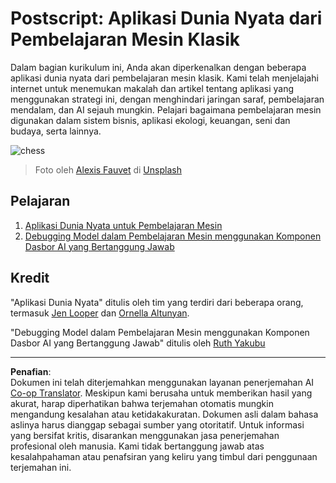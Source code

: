 <!--
CO_OP_TRANSLATOR_METADATA:
{
  "original_hash": "5e069a0ac02a9606a69946c2b3c574a9",
  "translation_date": "2025-09-05T19:20:58+00:00",
  "source_file": "9-Real-World/README.md",
  "language_code": "id"
}
-->
# Postscript: Aplikasi Dunia Nyata dari Pembelajaran Mesin Klasik

Dalam bagian kurikulum ini, Anda akan diperkenalkan dengan beberapa aplikasi dunia nyata dari pembelajaran mesin klasik. Kami telah menjelajahi internet untuk menemukan makalah dan artikel tentang aplikasi yang menggunakan strategi ini, dengan menghindari jaringan saraf, pembelajaran mendalam, dan AI sejauh mungkin. Pelajari bagaimana pembelajaran mesin digunakan dalam sistem bisnis, aplikasi ekologi, keuangan, seni dan budaya, serta lainnya.

![chess](../../../9-Real-World/images/chess.jpg)

> Foto oleh <a href="https://unsplash.com/@childeye?utm_source=unsplash&utm_medium=referral&utm_content=creditCopyText">Alexis Fauvet</a> di <a href="https://unsplash.com/s/photos/artificial-intelligence?utm_source=unsplash&utm_medium=referral&utm_content=creditCopyText">Unsplash</a>
  
## Pelajaran

1. [Aplikasi Dunia Nyata untuk Pembelajaran Mesin](1-Applications/README.md)
2. [Debugging Model dalam Pembelajaran Mesin menggunakan Komponen Dasbor AI yang Bertanggung Jawab](2-Debugging-ML-Models/README.md)

## Kredit

"Aplikasi Dunia Nyata" ditulis oleh tim yang terdiri dari beberapa orang, termasuk [Jen Looper](https://twitter.com/jenlooper) dan [Ornella Altunyan](https://twitter.com/ornelladotcom).

"Debugging Model dalam Pembelajaran Mesin menggunakan Komponen Dasbor AI yang Bertanggung Jawab" ditulis oleh [Ruth Yakubu](https://twitter.com/ruthieyakubu)

---

**Penafian**:  
Dokumen ini telah diterjemahkan menggunakan layanan penerjemahan AI [Co-op Translator](https://github.com/Azure/co-op-translator). Meskipun kami berusaha untuk memberikan hasil yang akurat, harap diperhatikan bahwa terjemahan otomatis mungkin mengandung kesalahan atau ketidakakuratan. Dokumen asli dalam bahasa aslinya harus dianggap sebagai sumber yang otoritatif. Untuk informasi yang bersifat kritis, disarankan menggunakan jasa penerjemahan profesional oleh manusia. Kami tidak bertanggung jawab atas kesalahpahaman atau penafsiran yang keliru yang timbul dari penggunaan terjemahan ini.